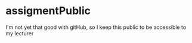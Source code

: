 # assigmentPublic
I'm not yet that good with gitHub, so I keep this public to be accessible to my lecturer
